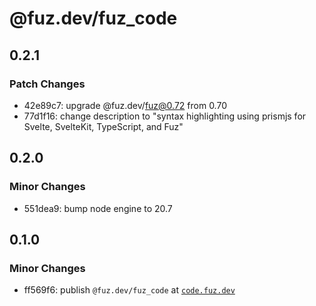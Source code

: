 # @fuz.dev/fuz_code

## 0.2.1

### Patch Changes

- 42e89c7: upgrade @fuz.dev/fuz@0.72 from 0.70
- 77d1f16: change description to "syntax highlighting using prismjs for Svelte, SvelteKit, TypeScript, and Fuz"

## 0.2.0

### Minor Changes

- 551dea9: bump node engine to 20.7

## 0.1.0

### Minor Changes

- ff569f6: publish `@fuz.dev/fuz_code` at [`code.fuz.dev`](https://code.fuz.dev/)
